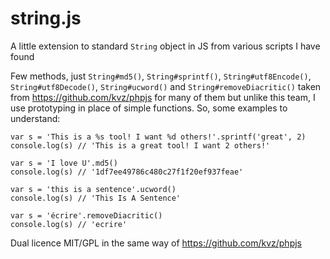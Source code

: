 string.js
=========

A little extension to standard `String` object in JS from various scripts I have found


Few methods, just `String#md5()`, `String#sprintf()`, `String#utf8Encode()`, `String#utf8Decode()`, `String#ucword()` and `String#removeDiacritic()` taken from <https://github.com/kvz/phpjs> for many of them but unlike this team, I use prototyping in place of simple functions. So, some examples to understand:

    var s = 'This is a %s tool! I want %d others!'.sprintf('great', 2)
    console.log(s) // 'This is a great tool! I want 2 others!'

    var s = 'I love U'.md5()
    console.log(s) // '1df7ee49786c480c27f1f20ef937feae'

    var s = 'this is a sentence'.ucword()
    console.log(s) // 'This Is A Sentence'

    var s = 'écrire'.removeDiacritic()
    console.log(s) // 'ecrire'

Dual licence MIT/GPL in the same way of <https://github.com/kvz/phpjs>
